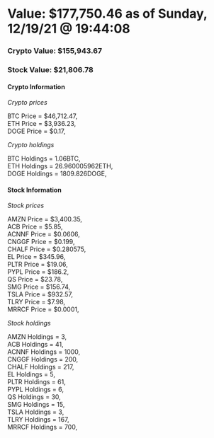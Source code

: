 # Value: $177,750.46 as of Sunday, 12/19/21 @ 19:44:08 

### Crypto Value: $155,943.67

### Stock Value: $21,806.78

#### Crypto Information 
*Crypto prices* 

BTC Price = $46,712.47,  
ETH Price = $3,936.23,  
DOGE Price = $0.17,  


*Crypto holdings* 

BTC Holdings = 1.06BTC,  
ETH Holdings = 26.960005962ETH,  
DOGE Holdings = 1809.826DOGE,  


#### Stock Information 

*Stock prices* 

AMZN Price = $3,400.35,  
ACB Price = $5.85,  
ACNNF Price = $0.0606,  
CNGGF Price = $0.199,  
CHALF Price = $0.280575,  
EL Price = $345.96,  
PLTR Price = $19.06,  
PYPL Price = $186.2,  
QS Price = $23.78,  
SMG Price = $156.74,  
TSLA Price = $932.57,  
TLRY Price = $7.98,  
MRRCF Price = $0.0001,  


*Stock holdings* 

AMZN Holdings = 3,  
ACB Holdings = 41,  
ACNNF Holdings = 1000,  
CNGGF Holdings = 200,  
CHALF Holdings = 217,  
EL Holdings = 5,  
PLTR Holdings = 61,  
PYPL Holdings = 6,  
QS Holdings = 30,  
SMG Holdings = 15,  
TSLA Holdings = 3,  
TLRY Holdings = 167,  
MRRCF Holdings = 700,  


